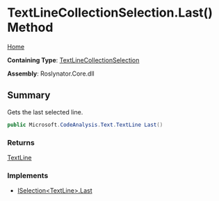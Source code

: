 # TextLineCollectionSelection\.Last\(\) Method

[Home](../../../../README.md)

**Containing Type**: [TextLineCollectionSelection](../README.md)

**Assembly**: Roslynator\.Core\.dll

## Summary

Gets the last selected line\.

```csharp
public Microsoft.CodeAnalysis.Text.TextLine Last()
```

### Returns

[TextLine](https://docs.microsoft.com/en-us/dotnet/api/microsoft.codeanalysis.text.textline)

### Implements

* [ISelection\<TextLine>.Last](../../../ISelection-1/Last/README.md)
